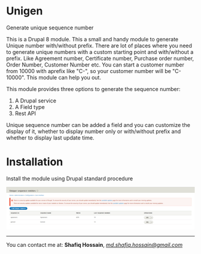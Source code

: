 # Unigen
Generate unique sequence number

This is a Drupal 8 module. This a small and handy module to generate Unique number with/without prefix. There are lot of places where you need to generate unique numbers with a custom starting point and with/without a prefix. Like Agreement number, Certificate number, Purchase order number, Order Number, Customer Number etc. You can start a customer number from 10000 with aprefix like "C-", so your customer number will be "C-10000". This module can help you out.

This module provides three options to generate the sequence number:
1. A Drupal service
2. A Field type
3. Rest API

Unique sequence number can be added a field and you can customize the display of it, whether to display number only or with/without prefix and whether to display last update time.

# Installation
Install the module using Drupal standard procedure

<img src="screenshot.jpg" alt="Unigen" />

---------------------------------------------------------------
You can contact me at: <strong>Shafiq Hossain</strong>, <em>md.shafiq.hossain@gmail.com</em>
